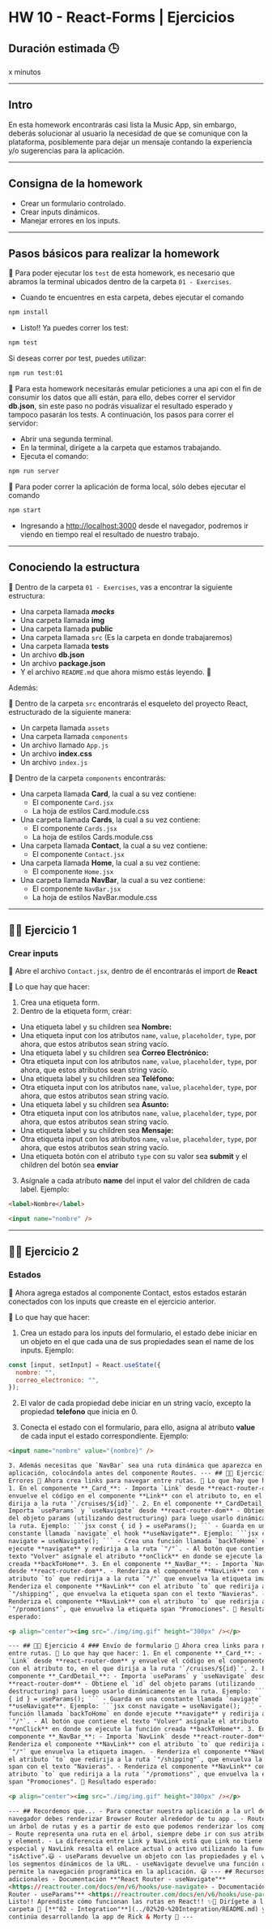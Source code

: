 # HW 10 - React-Forms | Ejercicios

## Duración estimada 🕒

x minutos

---

## Intro

En esta homework encontrarás casi lista la Music App, sin embargo, deberás solucionar al usuario la necesidad de que se comunique con la plataforma, posiblemente para dejar un mensaje contando la experiencia y/o sugerencias para la aplicación.

---

## Consigna de la homework

- Crear un formulario controlado.
- Crear inputs dinámicos.
- Manejar errores en los inputs.

---

## Pasos básicos para realizar la homework

🔹 Para poder ejecutar los `test` de esta homework, es necesario que abramos la terminal ubicados dentro de la carpeta `01 - Exercises`.

- Cuando te encuentres en esta carpeta, debes ejecutar el comando

```bash
npm install
```

- Listo!! Ya puedes correr los test:

```bash
npm test
```

Si deseas correr por test, puedes utilizar:

```bash
npm run test:01
```

🔹 Para esta homework necesitarás emular peticiones a una api con el fin de consumir los datos que allí están, para ello, debes correr el servidor **db.json**, sin este paso no podrás visualizar el resultado esperado y tampoco pasarán los tests. A continuación, los pasos para correr el servidor:

- Abrir una segunda terminal.
- En la terminal, dirígete a la carpeta que estamos trabajando.
- Ejecuta el comando:

```bash
npm run server
```

🔹 Para poder correr la aplicación de forma local, sólo debes ejecutar el comando

```bash
npm start
```

- Ingresando a <http://localhost:3000> desde el navegador, podremos ir viendo en tiempo real el resultado de nuestro trabajo.

---

## Conociendo la estructura

🔹 Dentro de la carpeta `01 - Exercises`, vas a encontrar la siguiente estructura:

- Una carpeta llamada **_mocks_**
- Una carpeta llamada **img**
- Una carpeta llamada **public**
- Una carpeta llamada `src` (Es la carpeta en donde trabajaremos)
- Una carpeta llamada **tests**
- Un archivo **db.json**
- Un archivo **package.json**
- Y el archivo `README.md` que ahora mismo estás leyendo. 🧐

Además:

🔹 Dentro de la carpeta `src` encontrarás el esqueleto del proyecto React, estructurado de la siguiente manera:

- Un carpeta llamada `assets`
- Una carpeta llamada `components`
- Un archivo llamado `App.js`
- Un archivo **index.css**
- Un archivo `index.js`

🔹 Dentro de la carpeta `components` encontrarás:

- Una carpeta llamada **Card**, la cual a su vez contiene:
  - El componente `Card.jsx`
  - La hoja de estilos Card.module.css
- Una carpeta llamada **Cards**, la cual a su vez contiene:
  - El componente `Cards.jsx`
  - La hoja de estilos Cards.module.css
- Una carpeta llamada **Contact**, la cual a su vez contiene:
  - El componente `Contact.jsx`
- Una carpeta llamada **Home**, la cual a su vez contiene:
  - El componente `Home.jsx`
- Una carpeta llamada **NavBar**, la cual a su vez contiene:
  - El componente `NavBar.jsx`
  - La hoja de estilos NavBar.module.css

---

## 👩‍💻 Ejercicio 1

### Crear inputs

🔹 Abre el archivo `Contact.jsx`, dentro de él encontrarás el import de **React**

🔹 Lo que hay que hacer:

1. Crea una etiqueta form.
2. Dentro de la etiqueta form, crear:

- Una etiqueta label y su children sea **Nombre:**
- Una etiqueta input con los atributos `name`, `value`, `placeholder`, `type`, por ahora, que estos atributos sean string vacío.
- Una etiqueta label y su children sea **Correo Electrónico:**
- Otra etiqueta input con los atributos `name`, `value`, `placeholder`, `type`, por ahora, que estos atributos sean string vacío.
- Una etiqueta label y su children sea **Teléfono:**
- Otra etiqueta input con los atributos `name`, `value`, `placeholder`, `type`, por ahora, que estos atributos sean string vacío.
- Una etiqueta label y su children sea **Asunto:**
- Otra etiqueta input con los atributos `name`, `value`, `placeholder`, `type`, por ahora, que estos atributos sean string vacío.
- Una etiqueta label y su children sea **Mensaje:**
- Otra etiqueta input con los atributos `name`, `value`, `placeholder`, `type`, por ahora, que estos atributos sean string vacío.
- Una etiqueta botón con el atributo `type` con su valor sea **submit** y el children del botón sea **enviar**

3. Asígnale a cada atributo **name** del input el valor del children de cada label. Ejemplo:

```html
<label>Nombre</label>

<input name="nombre" />
```

---

## 👩‍💻 Ejercicio 2

### Estados

🔹 Ahora agrega estados al componente Contact, estos estados estarán conectados con los inputs que creaste en el ejercicio anterior.

🔹 Lo que hay que hacer:

1. Crea un estado para los inputs del formulario, el estado debe iniciar en un objeto en el que cada una de sus propiedades sean el name de los inputs. Ejemplo:

```jsx
const [input, setInput] = React.useState({
  nombre: "",
  correo_electronico: "",
});
```

2. El valor de cada propiedad debe iniciar en un string vacío, excepto la propiedad **telefono** que inicia en 0.

3. Conecta el estado con el formulario, para ello, asigna al atributo **value** de cada input el estado correspondiente. Ejemplo:

````html
<input name="nombre" value="{nombre}" />

3. Además necesitas que `NavBar` sea una ruta dinámica que aparezca en toda la
aplicación, colocándola antes del componente Routes. --- ## 👩‍💻 Ejercicio 3 ###
Errores 🔹 Ahora crea links para navegar entre rutas. 🔹 Lo que hay que hacer:
1. En el componente **_Card_**: - Importa `Link` desde **react-router-dom** y
envuelve el código en el componente **Link** con el atributo to, en el que
dirija a la ruta '`/cruises/${id}`'. 2. En el componente **_CardDetail_**: -
Importa `useParams` y `useNavigate` desde **react-router-dom** - Obtiene el `id`
del objeto params (utilizando destructuring) para luego usarlo dinámicamente en
la ruta. Ejemplo: ```jsx const { id } = useParams(); ``` - Guarda en una
constante llamada `navigate` el hook **useNavigate**. Ejemplo: ```jsx const
navigate = useNavigate(); ``` - Crea una función llamada `backToHome` en donde
ejecute **navigate** y redirija a la ruta `"/"`. - Al botón que contiene el
texto "Volver" asígnale el atributo **onClick** en donde se ejecute la función
creada **backToHome**. 3. En el componente **_NavBar_**: - Importa `NavLink`
desde **react-router-dom**. - Renderiza el componente **NavLink** con el
atributo `to` que redirija a la ruta `"/"` que envuelva la etiqueta imagen. -
Renderiza el componente **NavLink** con el atributo `to` que redirija a la ruta
`"/shipping"`, que envuelva la etiqueta span con el texto "Navieras". -
Renderiza el componente **NavLink** con el atributo `to` que redirija a la ruta
`"/promotions"`, que envuelva la etiqueta span "Promociones". 🔹 Resultado
esperado:

<p align="center"><img src="./img/img.gif" height="300px" /></p>

--- ## 👩‍💻 Ejercicio 4 ### Envío de formulario 🔹 Ahora crea links para navegar
entre rutas. 🔹 Lo que hay que hacer: 1. En el componente **_Card_**: - Importa
`Link` desde **react-router-dom** y envuelve el código en el componente **Link**
con el atributo to, en el que dirija a la ruta '`/cruises/${id}`'. 2. En el
componente **_CardDetail_**: - Importa `useParams` y `useNavigate` desde
**react-router-dom** - Obtiene el `id` del objeto params (utilizando
destructuring) para luego usarlo dinámicamente en la ruta. Ejemplo: ```jsx const
{ id } = useParams(); ``` - Guarda en una constante llamada `navigate` el hook
**useNavigate**. Ejemplo: ```jsx const navigate = useNavigate(); ``` - Crea una
función llamada `backToHome` en donde ejecute **navigate** y redirija a la ruta
`"/"`. - Al botón que contiene el texto "Volver" asígnale el atributo
**onClick** en donde se ejecute la función creada **backToHome**. 3. En el
componente **_NavBar_**: - Importa `NavLink` desde **react-router-dom**. -
Renderiza el componente **NavLink** con el atributo `to` que redirija a la ruta
`"/"` que envuelva la etiqueta imagen. - Renderiza el componente **NavLink** con
el atributo `to` que redirija a la ruta `"/shipping"`, que envuelva la etiqueta
span con el texto "Navieras". - Renderiza el componente **NavLink** con el
atributo `to` que redirija a la ruta `"/promotions"`, que envuelva la etiqueta
span "Promociones". 🔹 Resultado esperado:

<p align="center"><img src="./img/img.gif" height="300px" /></p>

--- ## Recordemos que... - Para conectar nuestra aplicación a la url del
navegador debes renderizar Browser Router alrededor de tu app . - Routes genera
un árbol de rutas y es a partir de esto que podemos renderizar los componentes.
- Route representa una ruta en el árbol, siempre debe ir con sus atributos path
y element. - La diferencia entre Link y NavLink está que Link no tiene un estilo
especial y NavLink resalta el enlace actual o activo utilizando la función
"isActive".😃 - useParams devuelve un objeto con las propiedades y el valor de
los segmentos dinámicos de la URL. - useNavigate devuelve una función que
permite la navegación programática en la aplicación. 😃 --- ## Recursos
adicionales - Documentación **"React Router - useNavigate"**
<https://reactrouter.com/docs/en/v6/hooks/use-navigate> - Documentación **"React
Router - useParams"** <https://reactrouter.com/docs/en/v6/hooks/use-params> ---
Listo!! Aprendiste cómo funcionan las rutas en React!! ✨🚀 Dirígete a la
carpeta 📂 [**"02 - Integration"**](../02%20-%20Integration/README.md) y
continúa desarrollando la app de Rick & Morty 🤩 ---
````
